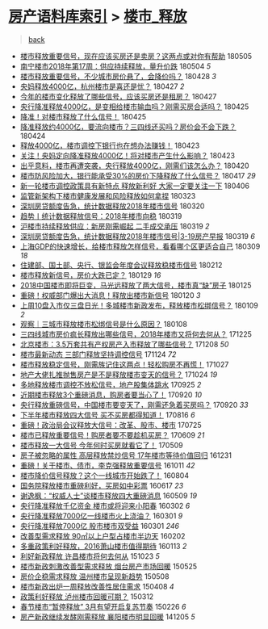 [房产语料库索引](../../README.md)  > [楼市_释放](楼市_释放.md)
====
> [back](../README.md)

- [楼市释放重要信号，现在应该买房还是卖房？这两点或对你有帮助](http://jkwz.applinzi.com/ittc/7099717135888811015.html#%E6%A5%BC%E5%B8%82%E9%87%8A%E6%94%BE%E9%87%8D%E8%A6%81%E4%BF%A1%E5%8F%B7%EF%BC%8C%E7%8E%B0%E5%9C%A8%E5%BA%94%E8%AF%A5%E4%B9%B0%E6%88%BF%E8%BF%98%E6%98%AF%E5%8D%96%E6%88%BF%EF%BC%9F%E8%BF%99%E4%B8%A4%E7%82%B9%E6%88%96%E5%AF%B9%E4%BD%A0%E6%9C%89%E5%B8%AE%E5%8A%A9) 180505  
- [南宁楼市2018年第17周：供应持续释放，量升价跌](http://jkwz.applinzi.com/ittc/7099191911829210118.html#%E5%8D%97%E5%AE%81%E6%A5%BC%E5%B8%822018%E5%B9%B4%E7%AC%AC17%E5%91%A8%EF%BC%9A%E4%BE%9B%E5%BA%94%E6%8C%81%E7%BB%AD%E9%87%8A%E6%94%BE%EF%BC%8C%E9%87%8F%E5%8D%87%E4%BB%B7%E8%B7%8C) 180504 *5* 
- [楼市释放重要信号，不少城市房价悬了，会降价吗？](http://jkwz.applinzi.com/ittc/7096964248154670096.html#%E6%A5%BC%E5%B8%82%E9%87%8A%E6%94%BE%E9%87%8D%E8%A6%81%E4%BF%A1%E5%8F%B7%EF%BC%8C%E4%B8%8D%E5%B0%91%E5%9F%8E%E5%B8%82%E6%88%BF%E4%BB%B7%E6%82%AC%E4%BA%86%EF%BC%8C%E4%BC%9A%E9%99%8D%E4%BB%B7%E5%90%97%EF%BC%9F) 180428 *3* 
- [央妈释放4000亿，杭州楼市是喜还是忧？](http://jkwz.applinzi.com/ittc/7096591518527915025.html#%E5%A4%AE%E5%A6%88%E9%87%8A%E6%94%BE4000%E4%BA%BF%EF%BC%8C%E6%9D%AD%E5%B7%9E%E6%A5%BC%E5%B8%82%E6%98%AF%E5%96%9C%E8%BF%98%E6%98%AF%E5%BF%A7%EF%BC%9F) 180427 *2* 
- [今年的楼市变化释放了哪些信号，应该买房还是租房？](http://jkwz.applinzi.com/ittc/7096390431292261383.html#%E4%BB%8A%E5%B9%B4%E7%9A%84%E6%A5%BC%E5%B8%82%E5%8F%98%E5%8C%96%E9%87%8A%E6%94%BE%E4%BA%86%E5%93%AA%E4%BA%9B%E4%BF%A1%E5%8F%B7%EF%BC%8C%E5%BA%94%E8%AF%A5%E4%B9%B0%E6%88%BF%E8%BF%98%E6%98%AF%E7%A7%9F%E6%88%BF%EF%BC%9F) 180427  
- [央行降准释放4000亿，是变相给楼市输血吗？刚需买房合适吗？](http://jkwz.applinzi.com/ittc/7095908259561210887.html#%E5%A4%AE%E8%A1%8C%E9%99%8D%E5%87%86%E9%87%8A%E6%94%BE4000%E4%BA%BF%EF%BC%8C%E6%98%AF%E5%8F%98%E7%9B%B8%E7%BB%99%E6%A5%BC%E5%B8%82%E8%BE%93%E8%A1%80%E5%90%97%EF%BC%9F%E5%88%9A%E9%9C%80%E4%B9%B0%E6%88%BF%E5%90%88%E9%80%82%E5%90%97%EF%BC%9F) 180425  
- [降准！对楼市释放了什么信号！](http://jkwz.applinzi.com/ittc/7095837759359157265.html#%E9%99%8D%E5%87%86%EF%BC%81%E5%AF%B9%E6%A5%BC%E5%B8%82%E9%87%8A%E6%94%BE%E4%BA%86%E4%BB%80%E4%B9%88%E4%BF%A1%E5%8F%B7%EF%BC%81) 180425  
- [降准释放约4000亿，要流向楼市？三四线还买吗？房价会不会下跌？](http://jkwz.applinzi.com/ittc/7095572057930859536.html#%E9%99%8D%E5%87%86%E9%87%8A%E6%94%BE%E7%BA%A64000%E4%BA%BF%EF%BC%8C%E8%A6%81%E6%B5%81%E5%90%91%E6%A5%BC%E5%B8%82%EF%BC%9F%E4%B8%89%E5%9B%9B%E7%BA%BF%E8%BF%98%E4%B9%B0%E5%90%97%EF%BC%9F%E6%88%BF%E4%BB%B7%E4%BC%9A%E4%B8%8D%E4%BC%9A%E4%B8%8B%E8%B7%8C%EF%BC%9F) 180424  
- [释放4000亿，楼市调控下银行也在想办法赚钱！](http://jkwz.applinzi.com/ittc/7095213816516445191.html#%E9%87%8A%E6%94%BE4000%E4%BA%BF%EF%BC%8C%E6%A5%BC%E5%B8%82%E8%B0%83%E6%8E%A7%E4%B8%8B%E9%93%B6%E8%A1%8C%E4%B9%9F%E5%9C%A8%E6%83%B3%E5%8A%9E%E6%B3%95%E8%B5%9A%E9%92%B1%EF%BC%81) 180423  
- [关注！央妈定向降准释放4000亿！将对楼市产生什么影响？](http://jkwz.applinzi.com/ittc/7095131872424363019.html#%E5%85%B3%E6%B3%A8%EF%BC%81%E5%A4%AE%E5%A6%88%E5%AE%9A%E5%90%91%E9%99%8D%E5%87%86%E9%87%8A%E6%94%BE4000%E4%BA%BF%EF%BC%81%E5%B0%86%E5%AF%B9%E6%A5%BC%E5%B8%82%E4%BA%A7%E7%94%9F%E4%BB%80%E4%B9%88%E5%BD%B1%E5%93%8D%EF%BC%9F) 180423  
- [出乎意料，楼市再遭突袭，央行释放4000亿，刚需们该怎么办？](http://jkwz.applinzi.com/ittc/7093722276283548689.html#%E5%87%BA%E4%B9%8E%E6%84%8F%E6%96%99%EF%BC%8C%E6%A5%BC%E5%B8%82%E5%86%8D%E9%81%AD%E7%AA%81%E8%A2%AD%EF%BC%8C%E5%A4%AE%E8%A1%8C%E9%87%8A%E6%94%BE4000%E4%BA%BF%EF%BC%8C%E5%88%9A%E9%9C%80%E4%BB%AC%E8%AF%A5%E6%80%8E%E4%B9%88%E5%8A%9E%EF%BC%9F) 180420  
- [楼市防风险加大，银行能承受30%的房价下降释放了什么信号？](http://jkwz.applinzi.com/ittc/7092592919863362567.html#%E6%A5%BC%E5%B8%82%E9%98%B2%E9%A3%8E%E9%99%A9%E5%8A%A0%E5%A4%A7%EF%BC%8C%E9%93%B6%E8%A1%8C%E8%83%BD%E6%89%BF%E5%8F%9730%25%E7%9A%84%E6%88%BF%E4%BB%B7%E4%B8%8B%E9%99%8D%E9%87%8A%E6%94%BE%E4%BA%86%E4%BB%80%E4%B9%88%E4%BF%A1%E5%8F%B7%EF%BC%9F) 180417 *29* 
- [新一轮楼市调控政策具有新特点 释放新利好  大家一定要关注一下](http://jkwz.applinzi.com/ittc/7088801038603912209.html#%E6%96%B0%E4%B8%80%E8%BD%AE%E6%A5%BC%E5%B8%82%E8%B0%83%E6%8E%A7%E6%94%BF%E7%AD%96%E5%85%B7%E6%9C%89%E6%96%B0%E7%89%B9%E7%82%B9+%E9%87%8A%E6%94%BE%E6%96%B0%E5%88%A9%E5%A5%BD++%E5%A4%A7%E5%AE%B6%E4%B8%80%E5%AE%9A%E8%A6%81%E5%85%B3%E6%B3%A8%E4%B8%80%E4%B8%8B) 180406  
- [监管新架构下楼市健康发展和风险释放如何拿捏](http://jkwz.applinzi.com/ittc/7083622551802872839.html#%E7%9B%91%E7%AE%A1%E6%96%B0%E6%9E%B6%E6%9E%84%E4%B8%8B%E6%A5%BC%E5%B8%82%E5%81%A5%E5%BA%B7%E5%8F%91%E5%B1%95%E5%92%8C%E9%A3%8E%E9%99%A9%E9%87%8A%E6%94%BE%E5%A6%82%E4%BD%95%E6%8B%BF%E6%8D%8F) 180323  
- [深圳房贷额度告急，统计数据释放2018年楼市信号](http://jkwz.applinzi.com/ittc/7082422320717366288.html#%E6%B7%B1%E5%9C%B3%E6%88%BF%E8%B4%B7%E9%A2%9D%E5%BA%A6%E5%91%8A%E6%80%A5%EF%BC%8C%E7%BB%9F%E8%AE%A1%E6%95%B0%E6%8D%AE%E9%87%8A%E6%94%BE2018%E5%B9%B4%E6%A5%BC%E5%B8%82%E4%BF%A1%E5%8F%B7) 180320  
- [趋势丨统计数据释放信号：2018年楼市向稳](http://jkwz.applinzi.com/ittc/7082242332663743495.html#%E8%B6%8B%E5%8A%BF%E4%B8%A8%E7%BB%9F%E8%AE%A1%E6%95%B0%E6%8D%AE%E9%87%8A%E6%94%BE%E4%BF%A1%E5%8F%B7%EF%BC%9A2018%E5%B9%B4%E6%A5%BC%E5%B8%82%E5%90%91%E7%A8%B3) 180319  
- [沪楼市持续释放供应：新房刚需崛起 二手成交承压](http://jkwz.applinzi.com/ittc/7082190969527337991.html#%E6%B2%AA%E6%A5%BC%E5%B8%82%E6%8C%81%E7%BB%AD%E9%87%8A%E6%94%BE%E4%BE%9B%E5%BA%94%EF%BC%9A%E6%96%B0%E6%88%BF%E5%88%9A%E9%9C%80%E5%B4%9B%E8%B5%B7+%E4%BA%8C%E6%89%8B%E6%88%90%E4%BA%A4%E6%89%BF%E5%8E%8B) 180319 *2* 
- [深圳房贷额度告急，统计数据释放2018年楼市信号|3-19房产早报](http://jkwz.applinzi.com/ittc/7082104688269067271.html#%E6%B7%B1%E5%9C%B3%E6%88%BF%E8%B4%B7%E9%A2%9D%E5%BA%A6%E5%91%8A%E6%80%A5%EF%BC%8C%E7%BB%9F%E8%AE%A1%E6%95%B0%E6%8D%AE%E9%87%8A%E6%94%BE2018%E5%B9%B4%E6%A5%BC%E5%B8%82%E4%BF%A1%E5%8F%B7%7C3-19%E6%88%BF%E4%BA%A7%E6%97%A9%E6%8A%A5) 180319 *6* 
- [上海GDP的快速增长，给楼市释放怎样信号，看看哪个区更适合自己](http://jkwz.applinzi.com/ittc/7078405586977031179.html#%E4%B8%8A%E6%B5%B7GDP%E7%9A%84%E5%BF%AB%E9%80%9F%E5%A2%9E%E9%95%BF%EF%BC%8C%E7%BB%99%E6%A5%BC%E5%B8%82%E9%87%8A%E6%94%BE%E6%80%8E%E6%A0%B7%E4%BF%A1%E5%8F%B7%EF%BC%8C%E7%9C%8B%E7%9C%8B%E5%93%AA%E4%B8%AA%E5%8C%BA%E6%9B%B4%E9%80%82%E5%90%88%E8%87%AA%E5%B7%B1) 180309 *18* 
- [住建部、国土部、央行、银监会年度会议释放稳楼市信号](http://jkwz.applinzi.com/ittc/7069118439908443147.html#%E4%BD%8F%E5%BB%BA%E9%83%A8%E3%80%81%E5%9B%BD%E5%9C%9F%E9%83%A8%E3%80%81%E5%A4%AE%E8%A1%8C%E3%80%81%E9%93%B6%E7%9B%91%E4%BC%9A%E5%B9%B4%E5%BA%A6%E4%BC%9A%E8%AE%AE%E9%87%8A%E6%94%BE%E7%A8%B3%E6%A5%BC%E5%B8%82%E4%BF%A1%E5%8F%B7) 180212  
- [楼市释放新信号，房价大跌已定？](http://jkwz.applinzi.com/ittc/7064030214869222417.html#%E6%A5%BC%E5%B8%82%E9%87%8A%E6%94%BE%E6%96%B0%E4%BF%A1%E5%8F%B7%EF%BC%8C%E6%88%BF%E4%BB%B7%E5%A4%A7%E8%B7%8C%E5%B7%B2%E5%AE%9A%EF%BC%9F) 180129 *16* 
- [2018中国楼市即将巨变，马光远释放了两大信号，楼市真“缺”房子](http://jkwz.applinzi.com/ittc/7062339739418362897.html#2018%E4%B8%AD%E5%9B%BD%E6%A5%BC%E5%B8%82%E5%8D%B3%E5%B0%86%E5%B7%A8%E5%8F%98%EF%BC%8C%E9%A9%AC%E5%85%89%E8%BF%9C%E9%87%8A%E6%94%BE%E4%BA%86%E4%B8%A4%E5%A4%A7%E4%BF%A1%E5%8F%B7%EF%BC%8C%E6%A5%BC%E5%B8%82%E7%9C%9F%E2%80%9C%E7%BC%BA%E2%80%9D%E6%88%BF%E5%AD%90) 180125  
- [重磅！权威部门爆出大消息！释放出楼市新信号](http://jkwz.applinzi.com/ittc/7060690402917483536.html#%E9%87%8D%E7%A3%85%EF%BC%81%E6%9D%83%E5%A8%81%E9%83%A8%E9%97%A8%E7%88%86%E5%87%BA%E5%A4%A7%E6%B6%88%E6%81%AF%EF%BC%81%E9%87%8A%E6%94%BE%E5%87%BA%E6%A5%BC%E5%B8%82%E6%96%B0%E4%BF%A1%E5%8F%B7) 180120 *3* 
- [上周10盘入市仅三盘日光！多城楼市新政发布，释放楼市松绑信号？](http://jkwz.applinzi.com/ittc/7056492863951471622.html#%E4%B8%8A%E5%91%A810%E7%9B%98%E5%85%A5%E5%B8%82%E4%BB%85%E4%B8%89%E7%9B%98%E6%97%A5%E5%85%89%EF%BC%81%E5%A4%9A%E5%9F%8E%E6%A5%BC%E5%B8%82%E6%96%B0%E6%94%BF%E5%8F%91%E5%B8%83%EF%BC%8C%E9%87%8A%E6%94%BE%E6%A5%BC%E5%B8%82%E6%9D%BE%E7%BB%91%E4%BF%A1%E5%8F%B7%EF%BC%9F) 180109 *2* 
- [观察｜三城市释放楼市松绑信号是什么原因？](http://jkwz.applinzi.com/ittc/7056133789862855686.html#%E8%A7%82%E5%AF%9F%EF%BD%9C%E4%B8%89%E5%9F%8E%E5%B8%82%E9%87%8A%E6%94%BE%E6%A5%BC%E5%B8%82%E6%9D%BE%E7%BB%91%E4%BF%A1%E5%8F%B7%E6%98%AF%E4%BB%80%E4%B9%88%E5%8E%9F%E5%9B%A0%EF%BC%9F) 180108  
- [三四线城市房价疯长释放出哪些信号，2018年楼市又将何去何从？](http://jkwz.applinzi.com/ittc/7051123553456358417.html#%E4%B8%89%E5%9B%9B%E7%BA%BF%E5%9F%8E%E5%B8%82%E6%88%BF%E4%BB%B7%E7%96%AF%E9%95%BF%E9%87%8A%E6%94%BE%E5%87%BA%E5%93%AA%E4%BA%9B%E4%BF%A1%E5%8F%B7%EF%BC%8C2018%E5%B9%B4%E6%A5%BC%E5%B8%82%E5%8F%88%E5%B0%86%E4%BD%95%E5%8E%BB%E4%BD%95%E4%BB%8E%EF%BC%9F) 171225  
- [北京楼市：3.5万套共有产权房产入市释放了哪些信号？](http://jkwz.applinzi.com/ittc/7044705425440637969.html#%E5%8C%97%E4%BA%AC%E6%A5%BC%E5%B8%82%EF%BC%9A3.5%E4%B8%87%E5%A5%97%E5%85%B1%E6%9C%89%E4%BA%A7%E6%9D%83%E6%88%BF%E4%BA%A7%E5%85%A5%E5%B8%82%E9%87%8A%E6%94%BE%E4%BA%86%E5%93%AA%E4%BA%9B%E4%BF%A1%E5%8F%B7%EF%BC%9F) 171208 *50* 
- [楼市最新动态 三部门释放坚持调控信号](http://jkwz.applinzi.com/ittc/7039570508713034769.html#%E6%A5%BC%E5%B8%82%E6%9C%80%E6%96%B0%E5%8A%A8%E6%80%81+%E4%B8%89%E9%83%A8%E9%97%A8%E9%87%8A%E6%94%BE%E5%9D%9A%E6%8C%81%E8%B0%83%E6%8E%A7%E4%BF%A1%E5%8F%B7) 171124 *72* 
- [楼市释放稳定信号，刚需族记住这两点！轻松购房不再慌！](http://jkwz.applinzi.com/ittc/7029256968643019792.html#%E6%A5%BC%E5%B8%82%E9%87%8A%E6%94%BE%E7%A8%B3%E5%AE%9A%E4%BF%A1%E5%8F%B7%EF%BC%8C%E5%88%9A%E9%9C%80%E6%97%8F%E8%AE%B0%E4%BD%8F%E8%BF%99%E4%B8%A4%E7%82%B9%EF%BC%81%E8%BD%BB%E6%9D%BE%E8%B4%AD%E6%88%BF%E4%B8%8D%E5%86%8D%E6%85%8C%EF%BC%81) 171027  
- [地产大佬扎推抛售房产是不是释放楼市变天的信号？](http://jkwz.applinzi.com/ittc/7028027079323550736.html#%E5%9C%B0%E4%BA%A7%E5%A4%A7%E4%BD%AC%E6%89%8E%E6%8E%A8%E6%8A%9B%E5%94%AE%E6%88%BF%E4%BA%A7%E6%98%AF%E4%B8%8D%E6%98%AF%E9%87%8A%E6%94%BE%E6%A5%BC%E5%B8%82%E5%8F%98%E5%A4%A9%E7%9A%84%E4%BF%A1%E5%8F%B7%EF%BC%9F) 171024 *19* 
- [多地释放楼市调控不放松信号，地产股集体跳水](http://jkwz.applinzi.com/ittc/7017202888823276560.html#%E5%A4%9A%E5%9C%B0%E9%87%8A%E6%94%BE%E6%A5%BC%E5%B8%82%E8%B0%83%E6%8E%A7%E4%B8%8D%E6%94%BE%E6%9D%BE%E4%BF%A1%E5%8F%B7%EF%BC%8C%E5%9C%B0%E4%BA%A7%E8%82%A1%E9%9B%86%E4%BD%93%E8%B7%B3%E6%B0%B4) 170925 *2* 
- [近期楼市释放3个重磅消息，购房者要当心了！](http://jkwz.applinzi.com/ittc/7015530131286918160.html#%E8%BF%91%E6%9C%9F%E6%A5%BC%E5%B8%82%E9%87%8A%E6%94%BE3%E4%B8%AA%E9%87%8D%E7%A3%85%E6%B6%88%E6%81%AF%EF%BC%8C%E8%B4%AD%E6%88%BF%E8%80%85%E8%A6%81%E5%BD%93%E5%BF%83%E4%BA%86%EF%BC%81) 170920 *10* 
- [央行释放重磅信号，中国楼市要变天了，刚需还急着买房吗？](http://jkwz.applinzi.com/ittc/7015341472868729872.html#%E5%A4%AE%E8%A1%8C%E9%87%8A%E6%94%BE%E9%87%8D%E7%A3%85%E4%BF%A1%E5%8F%B7%EF%BC%8C%E4%B8%AD%E5%9B%BD%E6%A5%BC%E5%B8%82%E8%A6%81%E5%8F%98%E5%A4%A9%E4%BA%86%EF%BC%8C%E5%88%9A%E9%9C%80%E8%BF%98%E6%80%A5%E7%9D%80%E4%B9%B0%E6%88%BF%E5%90%97%EF%BC%9F) 170920 *33* 
- [下半年楼市释放四大信号 买不买房都得知道！](http://jkwz.applinzi.com/ittc/7002510357468546064.html#%E4%B8%8B%E5%8D%8A%E5%B9%B4%E6%A5%BC%E5%B8%82%E9%87%8A%E6%94%BE%E5%9B%9B%E5%A4%A7%E4%BF%A1%E5%8F%B7+%E4%B9%B0%E4%B8%8D%E4%B9%B0%E6%88%BF%E9%83%BD%E5%BE%97%E7%9F%A5%E9%81%93%EF%BC%81) 170816 *6* 
- [重磅！政治局会议释放大信号：改革、股市、楼市](http://jkwz.applinzi.com/ittc/6994171356751856657.html#%E9%87%8D%E7%A3%85%EF%BC%81%E6%94%BF%E6%B2%BB%E5%B1%80%E4%BC%9A%E8%AE%AE%E9%87%8A%E6%94%BE%E5%A4%A7%E4%BF%A1%E5%8F%B7%EF%BC%9A%E6%94%B9%E9%9D%A9%E3%80%81%E8%82%A1%E5%B8%82%E3%80%81%E6%A5%BC%E5%B8%82) 170725  
- [楼市已释放重要信号！购房者要不要趁机买房？](http://jkwz.applinzi.com/ittc/6977094241871201285.html#%E6%A5%BC%E5%B8%82%E5%B7%B2%E9%87%8A%E6%94%BE%E9%87%8D%E8%A6%81%E4%BF%A1%E5%8F%B7%EF%BC%81%E8%B4%AD%E6%88%BF%E8%80%85%E8%A6%81%E4%B8%8D%E8%A6%81%E8%B6%81%E6%9C%BA%E4%B9%B0%E6%88%BF%EF%BC%9F) 170609 *21* 
- [​楼市释放一大信号 今年何时买房就看它了！](http://jkwz.applinzi.com/ittc/6965621477020795909.html#%E2%80%8B%E6%A5%BC%E5%B8%82%E9%87%8A%E6%94%BE%E4%B8%80%E5%A4%A7%E4%BF%A1%E5%8F%B7+%E4%BB%8A%E5%B9%B4%E4%BD%95%E6%97%B6%E4%B9%B0%E6%88%BF%E5%B0%B1%E7%9C%8B%E5%AE%83%E4%BA%86%EF%BC%81) 170509  
- [房子被忽略的属性 高层释放禁炒信号 17年楼市等待价值回归](http://jkwz.applinzi.com/ittc/6917580075318117381.html#%E6%88%BF%E5%AD%90%E8%A2%AB%E5%BF%BD%E7%95%A5%E7%9A%84%E5%B1%9E%E6%80%A7+%E9%AB%98%E5%B1%82%E9%87%8A%E6%94%BE%E7%A6%81%E7%82%92%E4%BF%A1%E5%8F%B7+17%E5%B9%B4%E6%A5%BC%E5%B8%82%E7%AD%89%E5%BE%85%E4%BB%B7%E5%80%BC%E5%9B%9E%E5%BD%92) 161231  
- [重磅！关于楼市、债市，李克强释放重要信号](http://jkwz.applinzi.com/ittc/6887802011562542084.html#%E9%87%8D%E7%A3%85%EF%BC%81%E5%85%B3%E4%BA%8E%E6%A5%BC%E5%B8%82%E3%80%81%E5%80%BA%E5%B8%82%EF%BC%8C%E6%9D%8E%E5%85%8B%E5%BC%BA%E9%87%8A%E6%94%BE%E9%87%8D%E8%A6%81%E4%BF%A1%E5%8F%B7) 161011 *42* 
- [楼市降价信号释放？这个一线城市开始跌了！](http://jkwz.applinzi.com/ittc/6862480888046289924.html#%E6%A5%BC%E5%B8%82%E9%99%8D%E4%BB%B7%E4%BF%A1%E5%8F%B7%E9%87%8A%E6%94%BE%EF%BC%9F%E8%BF%99%E4%B8%AA%E4%B8%80%E7%BA%BF%E5%9F%8E%E5%B8%82%E5%BC%80%E5%A7%8B%E8%B7%8C%E4%BA%86%EF%BC%81) 160804  
- [国务院释放楼市重磅利好，买房如中彩票](http://jkwz.applinzi.com/ittc/6844706601570927621.html#%E5%9B%BD%E5%8A%A1%E9%99%A2%E9%87%8A%E6%94%BE%E6%A5%BC%E5%B8%82%E9%87%8D%E7%A3%85%E5%88%A9%E5%A5%BD%EF%BC%8C%E4%B9%B0%E6%88%BF%E5%A6%82%E4%B8%AD%E5%BD%A9%E7%A5%A8) 160617 *23* 
- [谢逸枫：“权威人士”谈楼市释放四大重磅消息](http://jkwz.applinzi.com/ittc/6830251392249627652.html#%E8%B0%A2%E9%80%B8%E6%9E%AB%EF%BC%9A%E2%80%9C%E6%9D%83%E5%A8%81%E4%BA%BA%E5%A3%AB%E2%80%9D%E8%B0%88%E6%A5%BC%E5%B8%82%E9%87%8A%E6%94%BE%E5%9B%9B%E5%A4%A7%E9%87%8D%E7%A3%85%E6%B6%88%E6%81%AF) 160509 *19* 
- [央行降准释放千亿资金 楼市或将迎来小阳春](http://jkwz.applinzi.com/ittc/6804927107335455748.html#%E5%A4%AE%E8%A1%8C%E9%99%8D%E5%87%86%E9%87%8A%E6%94%BE%E5%8D%83%E4%BA%BF%E8%B5%84%E9%87%91+%E6%A5%BC%E5%B8%82%E6%88%96%E5%B0%86%E8%BF%8E%E6%9D%A5%E5%B0%8F%E9%98%B3%E6%98%A5) 160302 *6* 
- [央行降准释放7000亿一线楼市火上浇油？](http://jkwz.applinzi.com/ittc/6804696723742000133.html#%E5%A4%AE%E8%A1%8C%E9%99%8D%E5%87%86%E9%87%8A%E6%94%BE7000%E4%BA%BF%E4%B8%80%E7%BA%BF%E6%A5%BC%E5%B8%82%E7%81%AB%E4%B8%8A%E6%B5%87%E6%B2%B9%EF%BC%9F) 160301 *9* 
- [央行降准释放7000亿 股市楼市双受益](http://jkwz.applinzi.com/ittc/6804420228733731844.html#%E5%A4%AE%E8%A1%8C%E9%99%8D%E5%87%86%E9%87%8A%E6%94%BE7000%E4%BA%BF+%E8%82%A1%E5%B8%82%E6%A5%BC%E5%B8%82%E5%8F%8C%E5%8F%97%E7%9B%8A) 160301 *246* 
- [改善型需求释放 90㎡以上户型占楼市半边天](http://jkwz.applinzi.com/ittc/6794260929671857156.html#%E6%94%B9%E5%96%84%E5%9E%8B%E9%9C%80%E6%B1%82%E9%87%8A%E6%94%BE+90%E3%8E%A1%E4%BB%A5%E4%B8%8A%E6%88%B7%E5%9E%8B%E5%8D%A0%E6%A5%BC%E5%B8%82%E5%8D%8A%E8%BE%B9%E5%A4%A9) 160202  
- [多重政策利好释放，2016萧山楼市值得期待](http://jkwz.applinzi.com/ittc/6786730059184489477.html#%E5%A4%9A%E9%87%8D%E6%94%BF%E7%AD%96%E5%88%A9%E5%A5%BD%E9%87%8A%E6%94%BE%EF%BC%8C2016%E8%90%A7%E5%B1%B1%E6%A5%BC%E5%B8%82%E5%80%BC%E5%BE%97%E6%9C%9F%E5%BE%85) 160113 *2* 
- [利好新政释放 许昌楼市将何去何从](http://jkwz.applinzi.com/ittc/6756039370161308677.html#%E5%88%A9%E5%A5%BD%E6%96%B0%E6%94%BF%E9%87%8A%E6%94%BE+%E8%AE%B8%E6%98%8C%E6%A5%BC%E5%B8%82%E5%B0%86%E4%BD%95%E5%8E%BB%E4%BD%95%E4%BB%8E) 151023 *5* 
- [楼市新政刺激改善型需求释放 烟台房产市场回暖](http://jkwz.applinzi.com/ittc/547650611413630242.html#%E6%A5%BC%E5%B8%82%E6%96%B0%E6%94%BF%E5%88%BA%E6%BF%80%E6%94%B9%E5%96%84%E5%9E%8B%E9%9C%80%E6%B1%82%E9%87%8A%E6%94%BE+%E7%83%9F%E5%8F%B0%E6%88%BF%E4%BA%A7%E5%B8%82%E5%9C%BA%E5%9B%9E%E6%9A%96) 150525  
- [房价企稳需求释放 温州楼市呈现新趋势](http://jkwz.applinzi.com/ittc/547650611410352532.html#%E6%88%BF%E4%BB%B7%E4%BC%81%E7%A8%B3%E9%9C%80%E6%B1%82%E9%87%8A%E6%94%BE+%E6%B8%A9%E5%B7%9E%E6%A5%BC%E5%B8%82%E5%91%88%E7%8E%B0%E6%96%B0%E8%B6%8B%E5%8A%BF) 150508  
- [楼市新政出炉一周释放改善性居住需求](http://jkwz.applinzi.com/ittc/547650611403100668.html#%E6%A5%BC%E5%B8%82%E6%96%B0%E6%94%BF%E5%87%BA%E7%82%89%E4%B8%80%E5%91%A8%E9%87%8A%E6%94%BE%E6%94%B9%E5%96%84%E6%80%A7%E5%B1%85%E4%BD%8F%E9%9C%80%E6%B1%82) 150408 *4* 
- [政策利好释放 泸州楼市回暖可期？](http://jkwz.applinzi.com/ittc/547650611397103216.html#%E6%94%BF%E7%AD%96%E5%88%A9%E5%A5%BD%E9%87%8A%E6%94%BE+%E6%B3%B8%E5%B7%9E%E6%A5%BC%E5%B8%82%E5%9B%9E%E6%9A%96%E5%8F%AF%E6%9C%9F%EF%BC%9F) 150312  
- [春节楼市“暂停释放” 3月有望开启复苏节奏](http://jkwz.applinzi.com/ittc/547650611393952983.html#%E6%98%A5%E8%8A%82%E6%A5%BC%E5%B8%82%E2%80%9C%E6%9A%82%E5%81%9C%E9%87%8A%E6%94%BE%E2%80%9D+3%E6%9C%88%E6%9C%89%E6%9C%9B%E5%BC%80%E5%90%AF%E5%A4%8D%E8%8B%8F%E8%8A%82%E5%A5%8F) 150226 *6* 
- [房产新政继续发酵刚需释放 襄阳楼市明显回暖](http://jkwz.applinzi.com/ittc/547650611380994105.html#%E6%88%BF%E4%BA%A7%E6%96%B0%E6%94%BF%E7%BB%A7%E7%BB%AD%E5%8F%91%E9%85%B5%E5%88%9A%E9%9C%80%E9%87%8A%E6%94%BE+%E8%A5%84%E9%98%B3%E6%A5%BC%E5%B8%82%E6%98%8E%E6%98%BE%E5%9B%9E%E6%9A%96) 141205 *5* 
